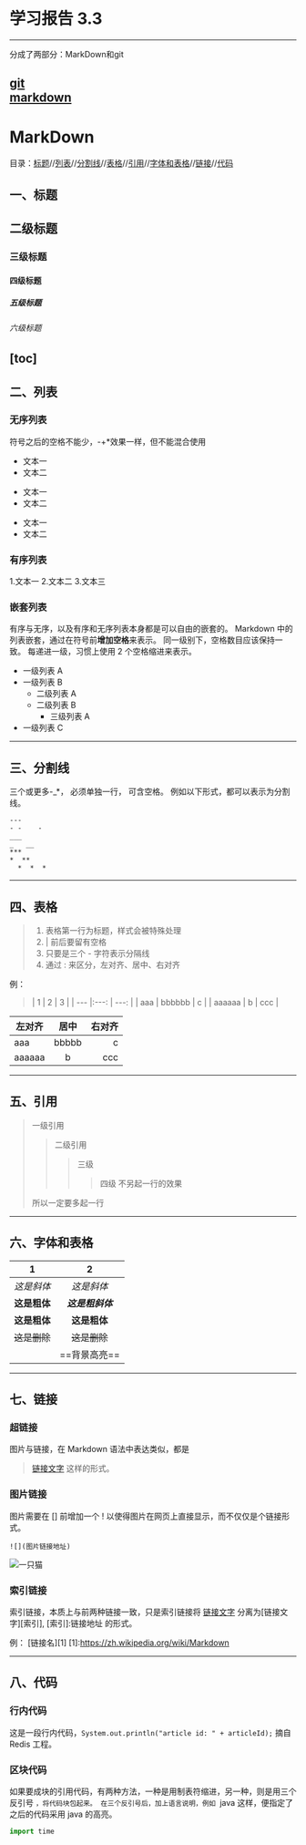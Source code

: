 # 学习报告 3.3
---
分成了两部分：MarkDown和git

<a href ="https://github.com/wangxiiiyu/Summary/blob/master/gitL.md">git</a>
<br>
<a href="#md">markdown</a>
---

<a name="md"></a>
# MarkDown
目录：<a href="#md01">标题</a>//<a href="#md02">列表</a>//<a href="#md03">分割线</a>//<a href="#md04">表格</a>//<a href="#md05">引用</a>//<a href="#md06">字体和表格</a>//<a href="#md07">链接</a>//<a href="#md08">代码</a>

<a name="md01"></a>
## 一、标题
 ## 二级标题
 ### 三级标题
 #### 四级标题
 ##### 五级标题
 ###### 六级标题
 [toc]
 ---
 
<a name="md02"></a>
## 二、列表
### 无序列表
符号之后的空格不能少，-+*效果一样，但不能混合使用
+ 文本一
+ 文本二

- 文本一
- 文本二

* 文本一
* 文本二
### 有序列表
1.文本一
2.文本二
3.文本三
### 嵌套列表
有序与无序，以及有序和无序列表本身都是可以自由的嵌套的。
Markdown 中的列表嵌套，通过在符号前**增加空格**来表示。
同一级别下，空格数目应该保持一致。
每递进一级，习惯上使用 2 个空格缩进来表示。

- 一级列表 A
- 一级列表 B
  - 二级列表 A
  * 二级列表 B
    + 三级列表 A
- 一级列表 C
---
<a name="md03"></a>
## 三、分割线
三个或更多-_*，
必须单独一行，
可含空格。
例如以下形式，都可以表示为分割线。
```
---
- -    -
___
_   __
***
*  **
  *  *  *
  ```
  ---
  <a name="md04"></a>
## 四、表格

> 1. 表格第一行为标题，样式会被特殊处理
>2. | 前后要留有空格
>3. 只要是三个 - 字符表示分隔线
>4. 通过 : 来区分，左对齐、居中、右对齐

例：
>| 1 | 2 | 3 |
| --- |:---: | ---: |
| aaa | bbbbbb | c |
| aaaaaa | b | ccc |

| 左对齐| 居中 | 右对齐 |
| ---   |:---: | ---:  |
| aaa   | bbbbb | c    |
| aaaaaa| b     | ccc  |
----
<a name="md05"></a>
## 五、引用 
> 一级引用
>> 二级引用
>>>三级
>>>>四级
>不另起一行的效果
>
>所以一定要多起一行
---
<a name="md06"></a>
## 六、字体和表格
| 1 | 2 |
| ----- |:---:| 
| *这是斜体*|	_这是斜体_|
|**这是粗体**|***这是粗斜体***|
|__这是粗体__|__这是粗体__|
|~~这是删除~~|~~这是删除~~|
|  |==背景高亮==|

---
<a name="md07"></a>
## 七、链接
### 超链接
图片与链接，在 Markdown 语法中表达类似，都是 
>[链接文字](链接地址) 这样的形式。
### 图片链接
图片需要在 [] 前增加一个 ! 以使得图片在网页上直接显示，而不仅仅是个链接形式。
```
![](图片链接地址)
```
![一只猫](https://huaban.com/go/?pin_id=806165)
### 索引链接
索引链接，本质上与前两种链接一致，只是索引链接将 [链接文字](链接地址) 分离为[链接文字][索引],  [索引]:链接地址 的形式。

例：
[链接名][1]
[1]:https://zh.wikipedia.org/wiki/Markdown

----
<a name="md08"></a>
## 八、代码
### 行内代码
这是一段行内代码，`System.out.println("article id: " + articleId);` 摘自 Redis 工程。
### 区块代码
如果要成块的引用代码，有两种方法，一种是用制表符缩进，另一种，则是用三个反引号 ```，将代码块包起来。
在三个反引号后，加上语言说明，例如 ```java 这样，便指定了之后的代码采用 java 的高亮。

```python
import time

 ```
